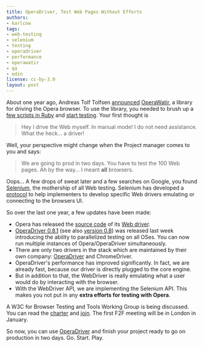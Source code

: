 ```yaml
---
title: OperaDriver, Test Web Pages Without Efforts
authors:
- karlcow
tags:
- web-testing
- selenium
- testing
- operadriver
- performance
- operawatir
- qa
- odin
license: cc-by-3.0
layout: post
---
```


<p>About one year ago, Andreas Tolf Tolfsen <a href="http://seleniumhq.wordpress.com/2011/02/09/operadriver_released/">announced</a> <a href="http://www.opera.com/developer/tools/operawatir/">OperaWatir</a>, a library for driving the Opera browser. To use the library, you needed to brush up a <a href="http://dev.opera.com/articles/view/opera-watir-tutorial/">few scripts in Ruby</a> and <a href="http://my.opera.com/ODIN/blog/2011/02/09/automate-web">start testing</a>. Your first thought is</p>

<blockquote><p>Hey I drive the Web myself. In manual mode! I do not need assistance. What the heck… a driver!</p></blockquote>

<p>Well, your perspective might change when the Project manager comes to you and says:</p>

<blockquote><p>We are going to prod in two days. You have to test the 100 Web pages. Ah by the way… I meant <strong>all</strong> browsers.</p></blockquote>

<p>Oops… A few drops of sweat later and a few searches on Google, you found <a href="http://seleniumhq.org/">Selenium</a>, the mothership of all Web testing. Selenium has developed a <a href="http://code.google.com/p/selenium/wiki/JsonWireProtocol">protocol</a> to help implementers to develop specific Web drivers emulating or connecting to the browsers UI.</p>

<p>So over the last one year, a few updates have been made:</p>

<ul>
<li>Opera has released the <a href="https://github.com/operasoftware/operadriver">source code</a> of its <a href="http://code.google.com/p/selenium/wiki/OperaDriver">Web driver</a>.</li>
<li><a href="http://sny.no/2011/11/operadriver-v081.html">OperaDriver 0.8.1</a> (see also <a href="http://sny.no/2011/11/operadriver-v08.html">version 0.8</a>) was released last week introducing the ability to parallelized testing on all OSes. You can now run multiple instances of Opera/OperaDriver simultaneously.</li>
<li>There are only two drivers in the stack which are maintained by their own company: <a href="http://www.opera.com/developer/tools/operadriver/">OperaDriver</a> and ChromeDriver.</li>
<li>OperaDriver&#39;s performance has improved significantly.  In fact, we are already fast, because our driver is directly plugged to the core engine.</li>
<li>But in addition to that, the WebDriver is really emulating what a user would do by interacting with the browser.</li>
<li>With the WebDriver API, we are implementing the Selenium API. This makes you not put in any <strong>extra efforts for testing with Opera</strong>.</li>
</ul>


<p>A W3C for Browser Testing and Tools Working Group is being discussed. You can read the <a href="http://www.w3.org/2011/08/browser-testing-charter.html">charter</a> and <a href="https://www.w3.org/2004/01/pp-impl/49799/join">join</a>. The first F2F meeting will be in London in January.</p>

<p>So now,  you can use <a href="http://www.opera.com/developer/tools/operadriver/">OperaDriver</a> and finish your project ready to go on production in two days. Go. Start. Play.</p>
